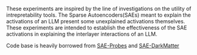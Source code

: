 These experiments are inspired by the line of investigations on the utility of intrepretability tools. The Sparse Autoencoders(SAEs) meant to explain the activations of an LLM present some unexplained activations themselves. These experiments are intended to establish the effectiveness of the SAE activations in explaining the interlayer interactions of an LLM.

<!--~ 
the reason behind this being for cases in prompt tuning, it has been observed that most of effect of prompt on the activations begin to show up in the middle ranged layers, not in the beginning, not in the end.
-->

Code base is heavily borrowed from [SAE-Probes](https://github.com/JoshEngels/SAE-Probes) and [SAE-DarkMatter](https://github.com/JoshEngels/SAE-Dark-Matter/) 
